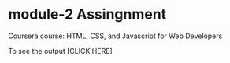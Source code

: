 

# module-2 Assingnment

Coursera course: HTML, CSS, and Javascript for Web Developers

To see the output [CLICK HERE]
